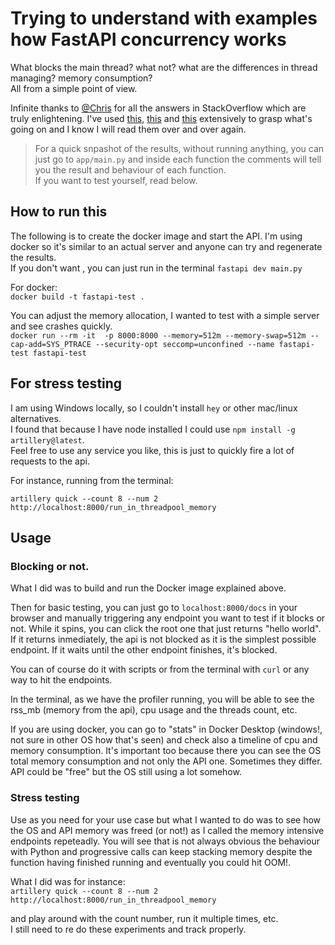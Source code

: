 
# Trying to understand with examples how FastAPI concurrency works

What blocks the main thread? what not? what are the differences in thread managing? memory consumption?  
All from a simple point of view.  

Infinite thanks to [@Chris](https://stackoverflow.com/users/17865804/chris) for all the answers in StackOverflow which are truly enlightening. I've used 
[this](https://stackoverflow.com/questions/77935269/performance-results-differ-between-run-in-threadpool-and-run-in-executor-in/77941425#77941425), [this](https://stackoverflow.com/questions/71516140/fastapi-runs-api-calls-in-serial-instead-of-parallel-fashion/71517830#71517830) and [this](https://stackoverflow.com/questions/70872276/fastapi-python-how-to-run-a-thread-in-the-background/70873984#70873984) extensively to grasp what's going on and I know I will read them over and over again.  

> For a quick snpashot of the results, without running anything,  you can just go to `app/main.py` and inside each function the comments will tell you the result and behaviour of each function.  
If you want to test yourself, read below.

## How to run this
The following is to create the docker image and start the API. I'm using docker so it's similar to an actual server and anyone can try and regenerate the results.  
If you don't want , you can just run in the terminal `fastapi dev main.py`  

For docker:  
`docker build -t fastapi-test .`

You can adjust the memory allocation, I wanted to test with a simple server and see crashes quickly.  
`docker run --rm -it  -p 8000:8000 --memory=512m --memory-swap=512m --cap-add=SYS_PTRACE --security-opt seccomp=unconfined --name fastapi-test fastapi-test`

## For stress testing
I am using Windows locally, so I couldn't install `hey` or other mac/linux alternatives.  
I found that because I have node installed I could use `npm install -g artillery@latest`.   
Feel free to use any service you like, this is just to quickly fire a lot of requests to the api.  

For instance, running from the terminal:  

`artillery quick --count 8 --num 2 http://localhost:8000/run_in_threadpool_memory`

## Usage

### Blocking or not.
What I did was to build and run the Docker image explained above.  

Then for basic testing, you can just go to `localhost:8000/docs` in your browser and manually  triggering any endpoint you want to test if it blocks or not. While it spins, you can click the root one that just returns "hello world". If it returns inmediately, the api is not blocked as it is the simplest possible endpoint. If it waits until the other endpoint finishes, it's blocked.  

You can of course do it with scripts or from the terminal with `curl` or any way to hit the endpoints.  

In the terminal, as we have the profiler running, you will be able to see the rss_mb (memory from the api), cpu usage and the threads count, etc.    

If you are using docker, you can go to "stats" in Docker Desktop (windows!, not sure in other OS how that's seen) and check also a timeline of cpu and memory consumption. It's important too because there you can see the OS total memory consumption and not only the API one. Sometimes they differ. API could be "free" but the OS still using a lot somehow.  

### Stress testing
Use as you need for your use case but what I wanted to do was to see how the OS and API memory was freed (or not!) as I called the memory intensive endpoints repeteadly.  You will see that is not always obvious the behaviour with Python and progressive calls can keep stacking memory despite the function having finished running and eventually you could hit OOM!.  

What I did was for instance:   
`artillery quick --count 8 --num 2 http://localhost:8000/run_in_threadpool_memory`

and play around with the count number, run it multiple times, etc.  
I still need to re do these experiments and track properly.
